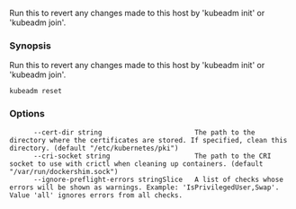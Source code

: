
Run this to revert any changes made to this host by 'kubeadm init' or 'kubeadm join'.

### Synopsis


Run this to revert any changes made to this host by 'kubeadm init' or 'kubeadm join'.

```
kubeadm reset
```

### Options

```
      --cert-dir string                       The path to the directory where the certificates are stored. If specified, clean this directory. (default "/etc/kubernetes/pki")
      --cri-socket string                     The path to the CRI socket to use with crictl when cleaning up containers. (default "/var/run/dockershim.sock")
      --ignore-preflight-errors stringSlice   A list of checks whose errors will be shown as warnings. Example: 'IsPrivilegedUser,Swap'. Value 'all' ignores errors from all checks.
```

